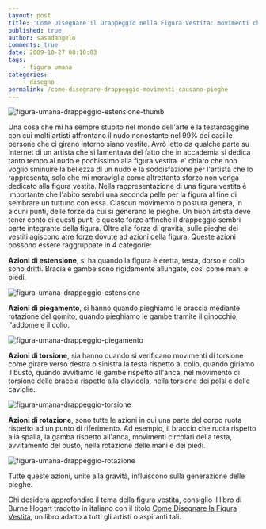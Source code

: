 ```yaml
---
layout: post
title: 'Come Disegnare il Drappeggio nella Figura Vestita: movimenti che generano le pieghe.'
published: true
author: sasadangelo
comments: true
date: 2009-10-27 08:10:03
tags:
    - figura umana
categories:
    - disegno
permalink: /come-disegnare-drappeggio-movimenti-causano-pieghe
---
```


![figura-umana-drappeggio-estensione-thumb](https://www.disegnoepittura.it/wp-content/uploads/figura-umana-drappeggio-estensione-thumb.jpg "figura-umana-drappeggio-estensione-thumb")

Una cosa che mi ha sempre stupito nel mondo dell'arte è la testardaggine con cui molti artisti affrontano il nudo nonostante nel 99% dei casi le persone che ci girano intorno siano vestite. Avrò letto da qualche parte su Internet di un artista che si lamentava del fatto che in accademia si dedica tanto tempo al nudo e pochissimo alla figura vestita. e' chiaro che non voglio sminuire la bellezza di un nudo e la soddisfazione per l'artista che lo rappresenta, solo che mi meraviglia come altrettanto sforzo non venga dedicato alla figura vestita. Nella rappresentazione di una figura vestita è importante che l'abito sembri una seconda pelle per la figura al fine di sembrare un tuttuno con essa. Ciascun movimento o postura genera, in alcuni punti, delle forze da cui si generano le pieghe. Un buon artista deve tener conto di questi punti e queste forze affinchè il drappeggio sembri parte integrante della figura. Oltre alla forza di gravità, sulle pieghe dei vestiti agiscono atre forze dovute ad azioni della figura. Queste azioni possono essere raggruppate in 4 categorie:

**Azioni di estensione**, si ha quando la figura è eretta, testa, dorso e collo sono dritti. Bracia e gambe sono rigidamente allungate, così come mani e piedi.

![figura-umana-drappeggio-estensione](https://www.disegnoepittura.it/wp-content/uploads/figura-umana-drappeggio-estensione.jpg "figura-umana-drappeggio-estensione")

**Azioni di piegamento**, si hanno quando pieghiamo le braccia mediante rotazione del gomito, quando pieghiamo le gambe tramite il ginocchio, l'addome e il collo.

![figura-umana-drappeggio-piegamento](https://www.disegnoepittura.it/wp-content/uploads/figura-umana-drappeggio-piegamento.jpg "figura-umana-drappeggio-piegamento")

**Azioni di torsione**, sia hanno quando si verificano movimenti di torsione come girare verso destra o sinistra la testa rispetto al collo, quando giriamo il busto, quando avvitiamo le gambe rispetto all'anca, nel movimento di torsione delle braccia rispetto alla clavicola, nella torsione dei polsi e delle caviglie.

![figura-umana-drappeggio-torsione](https://www.disegnoepittura.it/wp-content/uploads/figura-umana-drappeggio-torsione.jpg "figura-umana-drappeggio-torsione")

**Azioni di rotazione**, sono tutte le azioni in cui una parte del corpo ruota rispetto ad un punto di riferimento. Ad esempio, il braccio che ruota rispetto alla spalla, la gamba rispetto all'anca, movimenti circolari della testa, avvitamento del busto, nella rotazione delle mani e dei piedi.

![figura-umana-drappeggio-rotazione](https://www.disegnoepittura.it/wp-content/uploads/figura-umana-drappeggio-rotazione.jpg "figura-umana-drappeggio-rotazione")

Tutte queste azioni, unite alla gravità, influiscono sulla generazione delle pieghe.

Chi desidera approfondire il tema della figura vestita, consiglio il libro di Burne Hogart tradotto in italiano con il titolo [Come Disegnare la Figura Vestita](https://www.disegnoepittura.it/come-disegnare-la-figura-vestita/), un libro adatto a tutti gli artisti o aspiranti tali.
